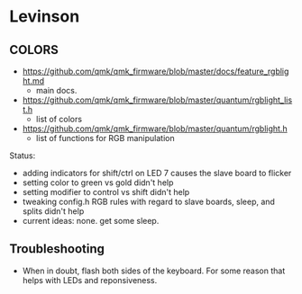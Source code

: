 # Levinson


## COLORS

- https://github.com/qmk/qmk_firmware/blob/master/docs/feature_rgblight.md
  - main docs.
- https://github.com/qmk/qmk_firmware/blob/master/quantum/rgblight_list.h
  - list of colors
- https://github.com/qmk/qmk_firmware/blob/master/quantum/rgblight.h
  - list of functions for RGB manipulation

Status:
 - adding indicators for shift/ctrl on LED 7 causes the slave board to flicker
 - setting color to green vs gold didn't help
 - setting modifier to control vs shift didn't help
 - tweaking config.h RGB rules with regard to slave boards, sleep, and splits didn't help
 - current ideas: none. get some sleep.

## Troubleshooting

- When in doubt, flash both sides of the keyboard. For some reason that helps with LEDs and reponsiveness.

